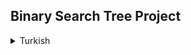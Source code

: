 ## Binary Search Tree Project
<details><summary>Turkish</summary>
  <p>
  <h1>Binary Search Nedir? </h1>
  Binary Search (İkili Arama) sıralanmış öğe listesinden bir öğeyi bulmak için etkili bir algoritmadır.  
  
  Olası konumları tek bir konumla daraltana kadar, öğeyi içerebilecek listenin yarısını tekrar tekrar bölerek çalışır.

  `Average case`; aradığımız sayının ortada olmasıdır.   
  `Worst case`; aradığımız sayının sonda olmasıdır.   
  `Best case`; aradığımız sayının dizinin en başında olmasıdır. 

  Kaynak : [Link](https://www.khanacademy.org/computing/computer-science/algorithms/binary-search/a/binary-search)

  <h1>Binary Search Tree Nedir? </h1>
  İkili Arama Ağacı(Binary Search Tree), düğümlerden(Node) oluşan ve her bir düğümün en fazla 2 alt düğüme(Child node) sahip olduğu veri yapılarından bir tanesidir. Düğüm(Node), bir veri yapısının en temel birimidir. 
  
  Düğümler veriler içerebilirler ve aynı zamanda diğer düğümler ile aralarında bir bağlantı bulundurabilirler.

  - İkili Arama Ağacı'nda en üstte bulunan düğüm kök(Root) olarak adlandırılır.
  - Kökten küçük değere sahip olan düğümler kökün sol tarafında yer alır
  - Kökten büyük değere sahip olan düğümler kökün sağ tarafında yer alır.

### Java Kod Örneği
```Java
public class BinarySearchTree {

    public class Node {
        //instance variable of Node class
        public int data;
        public Node left;
        public Node right;

        //constructor
        public Node(int data) {
            this.data = data;
            this.left = null;
            this.right = null;
        }
    }
    
    // instance variable
    public Node root;

    // constructor for initialise the root to null BYDEFAULT
    public BinarySearchTree() {
        this.root = null;
    }

    // insert method to insert the new Data
    public void insert(int newData) {
        this.root = insert(root, newData);
    }

    public Node insert(Node root, int newData) {
        // Base Case: root is null or not
        if (root == null) {
            // Insert the new data, if root is null.
            root = new Node(newData);
            // return the current root to his sub tree
            return root;
        }
        // Here checking for root data is greater or equal to newData or not
        else if (root.data >= newData) {
            // if current root data is greater than the new data then now process the left sub-tree
            root.left = insert(root.left, newData);
        } else {
            // if current root data is less than the new data then now process the right sub-tree
            root.right = insert(root.right, newData);
        }
        return root;
    }

    // method for search the data , is data is present or not in the tree ?
    public boolean search(int data) {
        return search(this.root, data);
    }

    private boolean search(Node root, int data) {
        if (root == null) {
            return false;
        } else if (root.data == data) {
            return true;
        } else if (root.data > data) {
            return search(root.left, data);
        }
        return search(root.right, data);
    }

    //Traversal
    public void preorder() {
        preorder(root);
        System.out.println();
    }

    public void preorder(Node root) {
        if (root == null) {
            return;
        }
        System.out.print(root.data + " ");
        preorder(root.left);
        preorder(root.right);
    }

    public static void main(String[] args) {
        // Creating the object of BinarySearchTree class
        BinarySearchTree bst = new BinarySearchTree();
        // call the method insert
        
        int[] arr = {8,5,9,3,7};
        for(int i = 0; i < arr.length; i++)
        {
            bst.insert(arr[i]);
            bst.preorder();
        }

        System.out.println(bst.search(7));
        
    }
}

```

  </p>


  # Görevler
  ## [7, 5, 1, 8, 3, 6, 0, 9, 4, 2] 

  ### 1 - Yukarı verilen dizinin Binary-Search-Tree aşamalarını yazınız. 

                    7
                  /   \
                 5     8  
                / \      \
              1    6      9   
             / \
            0   3   
                / \
               2   4   

<!-- - <img  src="images\BinaryTree.png"> -->

### 2 - Big-O gösterimini yazınız. 
- Big-O Notation : `O(nlogn)`
- Time Complexity : `nlogn` 

</details>




                
